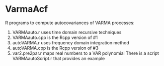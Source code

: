 # VarmaAcf
R programs to compute autocovariances of VARMA processes:
1. VARMAauto.r  uses time domain recursive techniques
2. VARMAauto.cpp  is the Rcpp version of #1
3. autoVARMA.r  uses frequency domain integration method
4. autoVARMA.cpp is the Rcpp version of #3
5. var2.pre2par.r  maps real numbers to a VAR polynomial
There is a script VARMAautoScript.r that provides an example
